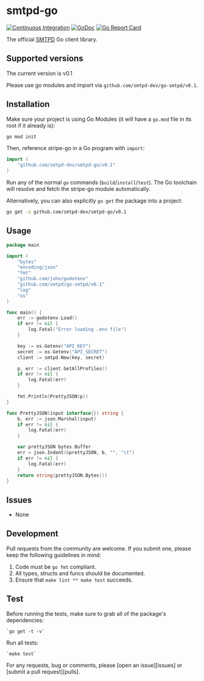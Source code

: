 # smtpd-go

[![Continuous Integration][1]][2]
[![GoDoc][3]][4]
[![Go Report Card][5]][6]

[1]: https://github.com/smtpd-dev/smtpd-go/actions/workflows/pipeline.yml/badge.svg
[2]: https://github.com/smtpd-dev/smtpd-go/actions/workflows/pipeline.yml
[3]: https://godoc.org/github.com/smtpd-dev/smtpd-go?status.svg
[4]: https://godoc.org/github.com/smtpd-dev/smtpd-go
[5]: https://goreportcard.com/badge/github.com/smtpd-dev/smtpd-go
[6]: https://goreportcard.com/report/github.com/smtpd-dev/smtpd-go

The official [SMTPD](https://www.smtpd.dev) Go client library.

## Supported versions

The current version is v0.1

Please use go modules and import via `github.com/smtpd-dev/go-smtpd/v0.1`.

## Installation

Make sure your project is using Go Modules (it will have a `go.mod` file in its
root if it already is):

```sh
go mod init
```

Then, reference stripe-go in a Go program with `import`:

```go
import (
    "github.com/smtpd-dev/smtpd-go/v0.1"
)
```

Run any of the normal `go` commands (`build`/`install`/`test`). The Go
toolchain will resolve and fetch the stripe-go module automatically.

Alternatively, you can also explicitly `go get` the package into a project:

```bash
go get -u github.com/smtpd-dev/smtpd-go/v0.1
```

## Usage

```go
package main

import (
    "bytes"
    "encoding/json"
    "fmt"
    "github.com/joho/godotenv"
    "github.com/smtpd/go-smtpd/v0.1"
    "log"
    "os"
)

func main() {
    err := godotenv.Load()
    if err != nil {
        log.Fatal("Error loading .env file")
    }

    key := os.Getenv("API_KEY")
    secret := os.Getenv("API_SECRET")
    client := smtpd.New(key, secret)

    p, err := client.GetAllProfiles()
    if err != nil {
        log.Fatal(err)
    }

    fmt.Println(PrettyJSON(p))
}

func PrettyJSON(input interface{}) string {
    b, err := json.Marshal(input)
    if err != nil {
        log.Fatal(err)
    }

    var prettyJSON bytes.Buffer
    err = json.Indent(&prettyJSON, b, "", "\t")
    if err != nil {
        log.Fatal(err)
    }
    return string(prettyJSON.Bytes())
}
```

## Issues

* None

## Development

Pull requests from the community are welcome. If you submit one, please keep
the following guidelines in mind:

1. Code must be `go fmt` compliant.
2. All types, structs and funcs should be documented.
3. Ensure that `make lint ** make test` succeeds.

## Test

Before running the tests, make sure to grab all of the package's dependencies:

    `go get -t -v`

Run all tests:

    `make test`

For any requests, bug or comments, please [open an issue][issues] or [submit a
pull request][pulls].

